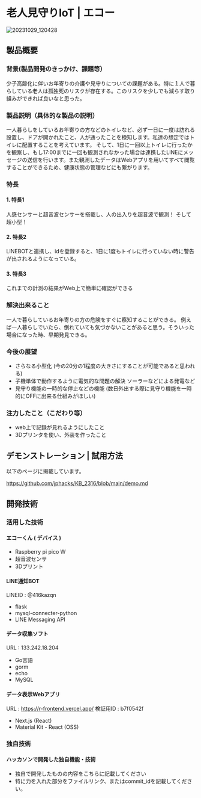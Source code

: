 # 老人見守りIoT | エコー

![20231029_120428](https://github.com/jphacks/KB_2316/assets/79553411/a9677105-5f56-4889-8606-b65f3c534e37)


## 製品概要
### 背景(製品開発のきっかけ、課題等）
少子高齢化に伴いお年寄りの介護や見守りについての課題がある。特に１人で暮らしている老人は孤独死のリスクが存在する。このリスクを少しでも減らす取り組みができれば良いなと思った。
### 製品説明（具体的な製品の説明）
一人暮らしをしているお年寄りの方などのトイレなど、必ず一日に一度は訪れる設置し、ドアが開かれたこと、人が通ったことを検知します。私達の想定ではトイレに配置することを考えています。
そして、1日に一回以上トイレに行ったかを観察し、もし17:00までに一回も観測されなかった場合は連携したLINEにメッセージの送信を行います。また観測したデータはWebアプリを用いてすべて閲覧することができるため、健康状態の管理などにも繋がります。
### 特長
#### 1. 特長1 
人感センサーと超音波センサーを搭載し、人の出入りを超音波で観測！ そして超小型！
#### 2. 特長2　
LINEBOTと連携し、idを登録すると、1日に1度もトイレに行っていない時に警告が出されるようになっている。
#### 3. 特長3　
これまでの計測の結果がWeb上で簡単に確認ができる

### 解決出来ること 
一人で暮らしているお年寄りの方の危険をすぐに察知することができる。
例えば一人暮らしでいたら、倒れていても気づかないことがあると思う。そういった場合になった時、早期発見できる。
### 今後の展望
* さらなる小型化 (今の20分の1程度の大きさにすることが可能であると思われる)
* 子機単体で動作するように電気的な問題の解決 ソーラーなどによる発電など
* 見守り機能の一時的な停止などの機能 (数日外出する際に見守り機能を一時的にOFFに出来る仕組みがほしい)
### 注力したこと（こだわり等）
* web上で記録が見れるようにしたこと
* 3Dプリンタを使い、外装を作ったこと

## デモンストレーション | 試用方法

以下のページに掲載しています。

https://github.com/jphacks/KB_2316/blob/main/demo.md

## 開発技術　
### 活用した技術

#### エコーくん ( デバイス )

* Raspberry pi pico W
* 超音波センサ
* 3Dプリント

#### LINE通知BOT

LINEID : @416kazqn

* flask
* mysql-connecter-python
* LINE Messaging API

#### データ収集ソフト

URL : 133.242.18.204

* Go言語
* gorm
* echo
* MySQL

#### データ表示Webアプリ

URL : https://r-frontend.vercel.app/
検証用ID : b7f0542f

* Next.js (React)
* Material Kit - React (OSS)


### 独自技術
#### ハッカソンで開発した独自機能・技術
* 独自で開発したものの内容をこちらに記載してください
* 特に力を入れた部分をファイルリンク、またはcommit_idを記載してください。
